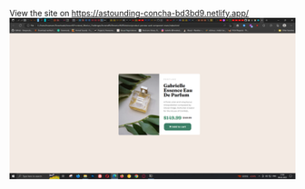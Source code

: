 View the site on https://astounding-concha-bd3bd9.netlify.app/
![ Preview for the Order summary card coding Solution](./git_stuff/Screenshot.png)
